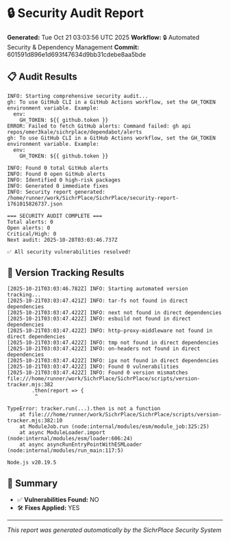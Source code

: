 # 🔒 Security Audit Report

**Generated:** Tue Oct 21 03:03:56 UTC 2025
**Workflow:** 🔒 Automated Security & Dependency Management
**Commit:** 601591d896e1d693f47634d9bb31cdebe8aa5bde

## 📋 Audit Results
```
INFO: Starting comprehensive security audit...
gh: To use GitHub CLI in a GitHub Actions workflow, set the GH_TOKEN environment variable. Example:
  env:
    GH_TOKEN: ${{ github.token }}
ERROR: Failed to fetch GitHub alerts: Command failed: gh api repos/omer3kale/sichrplace/dependabot/alerts
gh: To use GitHub CLI in a GitHub Actions workflow, set the GH_TOKEN environment variable. Example:
  env:
    GH_TOKEN: ${{ github.token }}

INFO: Found 0 total GitHub alerts
INFO: Found 0 open GitHub alerts
INFO: Identified 0 high-risk packages
INFO: Generated 0 immediate fixes
INFO: Security report generated: /home/runner/work/SichrPlace/SichrPlace/security-report-1761015826737.json

=== SECURITY AUDIT COMPLETE ===
Total alerts: 0
Open alerts: 0
Critical/High: 0
Next audit: 2025-10-28T03:03:46.737Z

✅ All security vulnerabilities resolved!
```

## 🔄 Version Tracking Results
```
[2025-10-21T03:03:46.782Z] INFO: Starting automated version tracking...
[2025-10-21T03:03:47.421Z] INFO: tar-fs not found in direct dependencies
[2025-10-21T03:03:47.422Z] INFO: next not found in direct dependencies
[2025-10-21T03:03:47.422Z] INFO: esbuild not found in direct dependencies
[2025-10-21T03:03:47.422Z] INFO: http-proxy-middleware not found in direct dependencies
[2025-10-21T03:03:47.422Z] INFO: tmp not found in direct dependencies
[2025-10-21T03:03:47.422Z] INFO: on-headers not found in direct dependencies
[2025-10-21T03:03:47.422Z] INFO: ipx not found in direct dependencies
[2025-10-21T03:03:47.422Z] INFO: Found 0 vulnerabilities
[2025-10-21T03:03:47.422Z] INFO: Found 0 version mismatches
file:///home/runner/work/SichrPlace/SichrPlace/scripts/version-tracker.mjs:382
        .then(report => {
         ^

TypeError: tracker.run(...).then is not a function
    at file:///home/runner/work/SichrPlace/SichrPlace/scripts/version-tracker.mjs:382:10
    at ModuleJob.run (node:internal/modules/esm/module_job:325:25)
    at async ModuleLoader.import (node:internal/modules/esm/loader:606:24)
    at async asyncRunEntryPointWithESMLoader (node:internal/modules/run_main:117:5)

Node.js v20.19.5
```

## 🎯 Summary
- ✅ **Vulnerabilities Found:** NO
- 🛠️ **Fixes Applied:** YES

---
*This report was generated automatically by the SichrPlace Security System*
